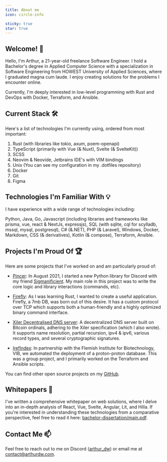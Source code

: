 ```yaml
---
title: About me
icon: circle-info

sticky: true
star: true
---
```


## Welcome! 👋

Hello, I'm Arthur, a 21-year-old freelance Software Engineer. I hold a Bachelor's degree in Applied Computer Science with a specialization in Software Engineering from HOWEST University of Applied Sciences, where I graduated magna cum laude. I enjoy creating solutions for the problems I encounter online.

Currently, I'm deeply interested in low-level programming with Rust and DevOps with Docker, Terraform, and Ansible.

## Current Stack 🛠️

Here's a list of technologies I'm currently using, ordered from most important:

1. Rust (with libraries like tokio, axum, poem-openapi)
2. TypeScript (primarily with Vue (& Nuxt), Svelte (& SvelteKit))
3. SCSS
4. Neovim & Neovide, Jetbrains IDE's with VIM bindings
5. Unix (You can see my configuration in my .dotfiles repository)
6. Docker
7. Git
8. Figma

## Technologies I'm Familiar With 💡

I have experience with a wide range of technologies including:

Python, Java, Go, Javascript (including libraries and frameworks like prisma, vue, react & NextJs, expressjs), SQL (with sqlite, cql for scylladb, mssql, mysql, postgresql), C# (&.NET), PHP (& Laravel), Windows, Docker, Markdown, CSS (& derivatives), Kotlin (& compose), Terraform, Ansible.

## Projects I'm Proud Of 🏆

Here are some projects that I've worked on and am particularly proud of:

- [Pincer](https://github.com/Pincer-org/Pincer): In August 2021, I started a new Python library for Discord with my friend [Sigmanificient](https://github.com/Sigmanificient). My main role in this project was to write the core logic and library interactions (commands, etc).

- [Firefly](https://github.com/Arthurdw/firefly): As I was learning Rust, I wanted to create a useful application. Firefly, a 7mb DB, was born out of this desire. It has a custom protocol over TCP which supports both a human-friendly and a highly optimized binary command interface.

- [Xiler Decentralised DNS server](https://github.com/XilerNet/dns): A decentralized DNS server built on Bitcoin ordinals, adhering to the Xiler specification (which I also wrote). It supports name resolution, partial recursion, ipv4 & ipv6, various record types, and several cryptographic signatures.

- [IrefIndex](https://github.com/vibbits/irefindex): In partnership with the Flemish Institute for Biotechnology, VIB, we automated the deployment of a proton-proton database. This was a group project, and I primarily worked on the Terraform and Ansible scripts.

You can find other open source projects on my [GitHub](https://github.com/Arthurdw).

## Whitepapers 📄

I've written a comprehensive whitepaper on web solutions, where I delve into an in-depth analysis of React, Vue, Svelte, Angular, Lit, and Hilla. If you're interested in understanding these technologies from a comparative perspective, feel free to read it here: [bachelor-dissertation/main.pdf](https://github.com/Arthurdw/bachelor-dissertation/blob/main/main.pdf).

## Contact Me 📫

Feel free to reach out to me on Discord ([arthur_dw](https://discord.com/users/232182858251239424)) or email me at [contact@arthurdw.com](mailto:contact@arthurdw.com).
